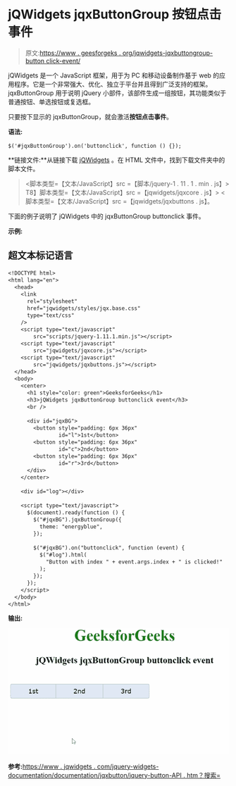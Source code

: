 # jQWidgets jqxButtonGroup 按钮点击事件

> 原文:[https://www . geesforgeks . org/jqwidgets-jqxbuttongroup-button click-event/](https://www.geeksforgeeks.org/jqwidgets-jqxbuttongroup-buttonclick-event/)

jQWidgets 是一个 JavaScript 框架，用于为 PC 和移动设备制作基于 web 的应用程序。它是一个非常强大、优化、独立于平台并且得到广泛支持的框架。jqxButtonGroup 用于说明 jQuery 小部件，该部件生成一组按钮，其功能类似于普通按钮、单选按钮或复选框。

只要按下显示的 jqxButtonGroup，就会激活**按钮点击事件**。

**语法:**

```
$('#jqxButtonGroup').on('buttonclick', function () {}); 
```

**链接文件:**从链接下载 [jQWidgets](https://www.jqwidgets.com/download/) 。在 HTML 文件中，找到下载文件夹中的脚本文件。

> <link rel="”stylesheet”" href="”jqwidgets/styles/jqx.base.css”" type="”text/css”">
> <脚本类型=【文本/JavaScript】src =【脚本/jquery-1 . 11 . 1 . min . js】></脚本>
> T8】脚本类型=【文本/JavaScript】src =【jqwidgets/jqxcore . js】></脚本>
> <脚本类型=【文本/JavaScript】src =【jqwidgets/jqxbuttons . js】。

下面的例子说明了 jQWidgets 中的 jqxButtonGroup buttonclick 事件。

**示例:**

## 超文本标记语言

```
<!DOCTYPE html>
<html lang="en">
  <head>
    <link
      rel="stylesheet"
      href="jqwidgets/styles/jqx.base.css"
      type="text/css"
    />
    <script type="text/javascript" 
        src="scripts/jquery-1.11.1.min.js"></script>
    <script type="text/javascript" 
        src="jqwidgets/jqxcore.js"></script>
    <script type="text/javascript" 
        src="jqwidgets/jqxbuttons.js"></script>
  </head>
  <body>
    <center>
      <h1 style="color: green">GeeksforGeeks</h1>
      <h3>jQWidgets jqxButtonGroup buttonclick event</h3>
      <br />

      <div id="jqxBG">
        <button style="padding: 6px 36px" 
                id="l">1st</button>
        <button style="padding: 6px 36px" 
                id="c">2nd</button>
        <button style="padding: 6px 36px" 
                id="r">3rd</button>
      </div>
    </center>

    <div id="log"></div>

    <script type="text/javascript">
      $(document).ready(function () {
        $("#jqxBG").jqxButtonGroup({
          theme: "energyblue",
        });

        $("#jqxBG").on("buttonclick", function (event) {
          $("#log").html(
            "Button with index " + event.args.index + " is clicked!"
          );
        });
      });
    </script>
  </body>
</html>
```

**输出:**

![](img/f91294b35d63126928cfc5a280b3c0d6.png)

**参考:**[https://www . jqwidgets . com/jquery-widgets-documentation/documentation/jqxbutton/jquery-button-API . htm？搜索=](https://www.jqwidgets.com/jquery-widgets-documentation/documentation/jqxbutton/jquery-button-api.htm?search=)